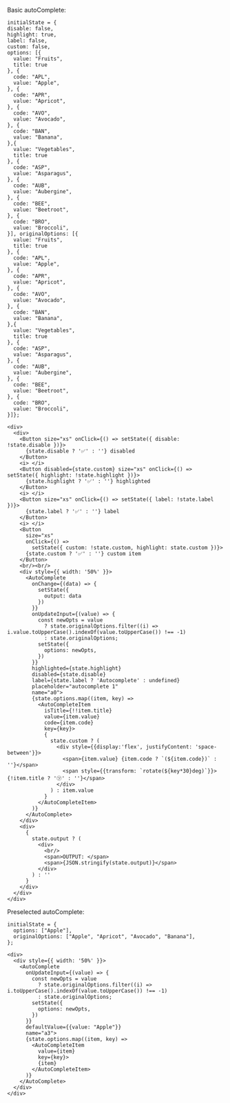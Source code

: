 Basic autoComplete:

    initialState = {
    disable: false,
    highlight: true,
    label: false,
    custom: false,
    options: [{
      value: "Fruits",
      title: true
    }, {
      code: "APL",
      value: "Apple",
    }, {
      code: "APR",
      value: "Apricot",
    }, {
      code: "AVO",
      value: "Avocado",
    }, {
      code: "BAN",
      value: "Banana",
    },{
      value: "Vegetables",
      title: true
    }, {
      code: "ASP",
      value: "Asparagus",
    }, {
      code: "AUB",
      value: "Aubergine",
    }, {
      code: "BEE",
      value: "Beetroot",
    }, {
      code: "BRO",
      value: "Broccoli",
    }], originalOptions: [{
      value: "Fruits",
      title: true
    }, {
      code: "APL",
      value: "Apple",
    }, {
      code: "APR",
      value: "Apricot",
    }, {
      code: "AVO",
      value: "Avocado",
    }, {
      code: "BAN",
      value: "Banana",
    },{
      value: "Vegetables",
      title: true
    }, {
      code: "ASP",
      value: "Asparagus",
    }, {
      code: "AUB",
      value: "Aubergine",
    }, {
      code: "BEE",
      value: "Beetroot",
    }, {
      code: "BRO",
      value: "Broccoli",
    }]};

    <div>
      <div>
        <Button size="xs" onClick={() => setState({ disable: !state.disable })}>
          {state.disable ? '✅' : ''} disabled
        </Button>
        <i> </i>
        <Button disabled={state.custom} size="xs" onClick={() => setState({ highlight: !state.highlight })}>
          {state.highlight ? '✅' : ''} highlighted
        </Button>
        <i> </i>
        <Button size="xs" onClick={() => setState({ label: !state.label })}>
          {state.label ? '✅' : ''} label
        </Button>
        <i> </i>
        <Button
          size="xs"
          onClick={() =>
            setState({ custom: !state.custom, highlight: state.custom })}>
          {state.custom ? '✅' : ''} custom item
        </Button>
        <br/><br/>
        <div style={{ width: '50%' }}>
          <AutoComplete
            onChange={(data) => {
              setState({
                output: data
              })
            }}
            onUpdateInput={(value) => {
              const newOpts = value
                ? state.originalOptions.filter((i) => i.value.toUpperCase().indexOf(value.toUpperCase()) !== -1)
                : state.originalOptions;
              setState({
                options: newOpts,
              })
            }}
            highlighted={state.highlight}
            disabled={state.disable}
            label={state.label ? 'Autocomplete' : undefined}
            placeholder="autocomplete 1"
            name="a0">
            {state.options.map((item, key) =>
              <AutoCompleteItem
                isTitle={!!item.title}
                value={item.value}
                code={item.code}
                key={key}>
                {
                  state.custom ? (
                    <div style={{display:'flex', justifyContent: 'space-between'}}>
                      <span>{item.value} {item.code ? `(${item.code})` : ''}</span>
                      <span style={{transform: `rotate(${key*30}deg)`}}>{!item.title ? '㋡' : ''}</span>
                    </div>
                  ) : item.value
                }
              </AutoCompleteItem>
            )}
          </AutoComplete>
        </div>
        <div>
          {
            state.output ? (
              <div>
                <br/>
                <span>OUTPUT: </span>
                <span>{JSON.stringify(state.output)}</span>
              </div>
            ) : ''
          }
        </div>
      </div>
    </div>

Preselected autoComplete:

    initialState = {
      options: ["Apple"],
      originalOptions: ["Apple", "Apricot", "Avocado", "Banana"],
    };

    <div>
      <div style={{ width: '50%' }}>
        <AutoComplete
          onUpdateInput={(value) => {
            const newOpts = value
              ? state.originalOptions.filter((i) => i.toUpperCase().indexOf(value.toUpperCase()) !== -1)
              : state.originalOptions;
            setState({
              options: newOpts,
            })
          }}
          defaultValue={{value: "Apple"}}
          name="a3">
          {state.options.map((item, key) =>
            <AutoCompleteItem
              value={item}
              key={key}>
              {item}
            </AutoCompleteItem>
          )}
        </AutoComplete>
      </div>
    </div>
